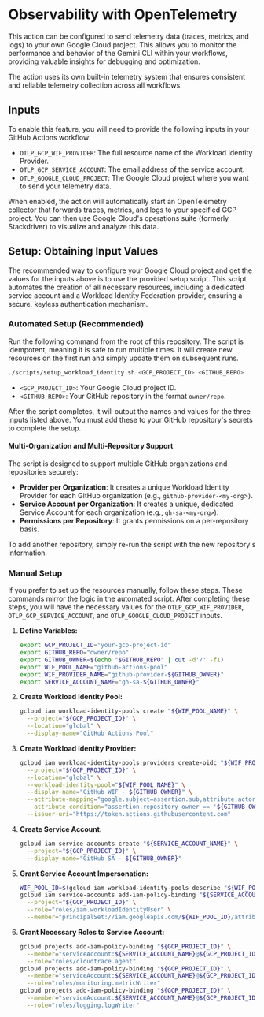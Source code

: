 # Observability with OpenTelemetry

This action can be configured to send telemetry data (traces, metrics, and logs) to your own Google Cloud project. This allows you to monitor the performance and behavior of the Gemini CLI within your workflows, providing valuable insights for debugging and optimization.

The action uses its own built-in telemetry system that ensures consistent and reliable telemetry collection across all workflows.

## Inputs

To enable this feature, you will need to provide the following inputs in your GitHub Actions workflow:

-   `OTLP_GCP_WIF_PROVIDER`: The full resource name of the Workload Identity Provider.
-   `OTLP_GCP_SERVICE_ACCOUNT`: The email address of the service account.
-   `OTLP_GOOGLE_CLOUD_PROJECT`: The Google Cloud project where you want to send your telemetry data.

When enabled, the action will automatically start an OpenTelemetry collector that forwards traces, metrics, and logs to your specified GCP project. You can then use Google Cloud's operations suite (formerly Stackdriver) to visualize and analyze this data.

## Setup: Obtaining Input Values

The recommended way to configure your Google Cloud project and get the values for the inputs above is to use the provided setup script. This script automates the creation of all necessary resources, including a dedicated service account and a Workload Identity Federation provider, ensuring a secure, keyless authentication mechanism.

### Automated Setup (Recommended)

Run the following command from the root of this repository. The script is idempotent, meaning it is safe to run multiple times. It will create new resources on the first run and simply update them on subsequent runs.

```bash
./scripts/setup_workload_identity.sh <GCP_PROJECT_ID> <GITHUB_REPO>
```

-   `<GCP_PROJECT_ID>`: Your Google Cloud project ID.
-   `<GITHUB_REPO>`: Your GitHub repository in the format `owner/repo`.

After the script completes, it will output the names and values for the three inputs listed above. You must add these to your GitHub repository's secrets to complete the setup.

#### Multi-Organization and Multi-Repository Support

The script is designed to support multiple GitHub organizations and repositories securely:

-   **Provider per Organization**: It creates a unique Workload Identity Provider for each GitHub organization (e.g., `github-provider-<my-org`>).
-   **Service Account per Organization**: It creates a unique, dedicated Service Account for each organization (e.g., `gh-sa-<my-org>`).
-   **Permissions per Repository**: It grants permissions on a per-repository basis.

To add another repository, simply re-run the script with the new repository's information.

### Manual Setup

If you prefer to set up the resources manually, follow these steps. These commands mirror the logic in the automated script. After completing these steps, you will have the necessary values for the `OTLP_GCP_WIF_PROVIDER`, `OTLP_GCP_SERVICE_ACCOUNT`, and `OTLP_GOOGLE_CLOUD_PROJECT` inputs.

1.  **Define Variables:**

    ```bash
    export GCP_PROJECT_ID="your-gcp-project-id"
    export GITHUB_REPO="owner/repo"
    export GITHUB_OWNER=$(echo "$GITHUB_REPO" | cut -d'/' -f1)
    export WIF_POOL_NAME="github-actions-pool"
    export WIF_PROVIDER_NAME="github-provider-${GITHUB_OWNER}"
    export SERVICE_ACCOUNT_NAME="gh-sa-${GITHUB_OWNER}"
    ```

2.  **Create Workload Identity Pool:**

    ```bash
    gcloud iam workload-identity-pools create "${WIF_POOL_NAME}" \
      --project="${GCP_PROJECT_ID}" \
      --location="global" \
      --display-name="GitHub Actions Pool"
    ```

3.  **Create Workload Identity Provider:**

    ```bash
    gcloud iam workload-identity-pools providers create-oidc "${WIF_PROVIDER_NAME}" \
      --project="${GCP_PROJECT_ID}" \
      --location="global" \
      --workload-identity-pool="${WIF_POOL_NAME}" \
      --display-name="GitHub WIF - ${GITHUB_OWNER}" \
      --attribute-mapping="google.subject=assertion.sub,attribute.actor=assertion.actor,attribute.repository=assertion.repository,attribute.repository_owner=assertion.repository_owner" \
      --attribute-condition="assertion.repository_owner == '${GITHUB_OWNER}'" \
      --issuer-uri="https://token.actions.githubusercontent.com"
    ```

4.  **Create Service Account:**

    ```bash
    gcloud iam service-accounts create "${SERVICE_ACCOUNT_NAME}" \
      --project="${GCP_PROJECT_ID}" \
      --display-name="GitHub SA - ${GITHUB_OWNER}"
    ```

5.  **Grant Service Account Impersonation:**

    ```bash
    WIF_POOL_ID=$(gcloud iam workload-identity-pools describe "${WIF_POOL_NAME}" --project="${GCP_PROJECT_ID}" --location="global" --format="value(name)")
    gcloud iam service-accounts add-iam-policy-binding "${SERVICE_ACCOUNT_NAME}@${GCP_PROJECT_ID}.iam.gserviceaccount.com" \
      --project="${GCP_PROJECT_ID}" \
      --role="roles/iam.workloadIdentityUser" \
      --member="principalSet://iam.googleapis.com/${WIF_POOL_ID}/attribute.repository/${GITHUB_REPO}"
    ```

6.  **Grant Necessary Roles to Service Account:**

    ```bash
    gcloud projects add-iam-policy-binding "${GCP_PROJECT_ID}" \
      --member="serviceAccount:${SERVICE_ACCOUNT_NAME}@${GCP_PROJECT_ID}.iam.gserviceaccount.com" \
      --role="roles/cloudtrace.agent"
    gcloud projects add-iam-policy-binding "${GCP_PROJECT_ID}" \
      --member="serviceAccount:${SERVICE_ACCOUNT_NAME}@${GCP_PROJECT_ID}.iam.gserviceaccount.com" \
      --role="roles/monitoring.metricWriter"
    gcloud projects add-iam-policy-binding "${GCP_PROJECT_ID}" \
      --member="serviceAccount:${SERVICE_ACCOUNT_NAME}@${GCP_PROJECT_ID}.iam.gserviceaccount.com" \
      --role="roles/logging.logWriter"
    ```

